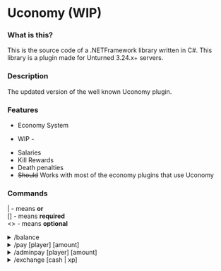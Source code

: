 # Uconomy (WIP)

### What is this?
This is the source code of a .NETFramework library written in C#. This library is a plugin made for Unturned 3.24.x+ servers. 

### Description
The updated version of the well known Uconomy plugin.

### Features
* Economy System
- WIP -
* Salaries
* Kill Rewards
* Death penalties
* ~~Should~~ Works with most of the economy plugins that use Uconomy

### Commands
| - means <b>or</b></br>
[] - means <b>required</b></br>
<> - means <b>optional</b>

<details>
<summary>/balance <player></summary>
<b>Description:</b> Shows your or the provided player's balance
<br>
<b>Permission(s):</b> uconomy.commands.balance, uconomy.commands.balance.other
</details>

<details>
<summary>/pay [player] [amount]</summary>
<b>Description:</b> Pays a specific player money from your account
<br>
<b>Permission(s):</b> uconomy.commands.pay
</details>

<details>
<summary>/adminpay [player] [amount]</summary>
<b>Description:</b> Pays a specific player money
<br>
<b>Permission(s):</b> uconomy.commands.adminpay
</details>

<details>
<summary>/exchange [cash | xp] <amount></summary>
<b>Description:</b> Exchanges the provided amount of your balance to the provided currency
<br>
<b>Permission(s):</b> uconomy.commands.exchange
</details>
